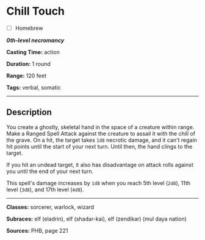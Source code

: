 # Chill Touch

- [ ] Homebrew

***0th-level necromancy***

**Casting Time:** action

**Duration:** 1 round

**Range:** 120 feet

**Tags:** verbal, somatic

---

## Description
You create a ghostly, skeletal hand in the space of a creature within range.
Make a Ranged Spell Attack against the creature to assail it with the chill of the grave.
On a hit, the target takes `1d8` necrotic damage, and it can't regain hit points until the start of your next turn.
Until then, the hand clings to the target.

If you hit an undead target, it also has disadvantage on attack rolls against you until the end of your next turn.

This spell's damage increases by `1d8` when you reach 5th level (`2d8`), 11th level (`3d8`), and 17th level (`4d8`).

---

**Classes:** sorcerer, warlock, wizard

**Subraces:** elf (eladrin), elf (shadar-kai), elf (zendikar) (mul daya nation)

**Sources:** PHB, page 221
